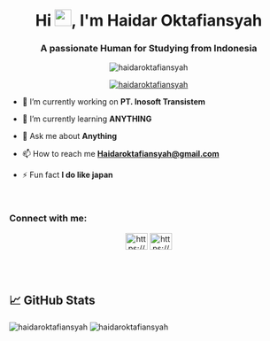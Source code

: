 <h1 align="center">Hi  <img src="https://raw.githubusercontent.com/MartinHeinz/MartinHeinz/master/wave.gif" width="30px">, I'm Haidar Oktafiansyah</h1>
<h3 align="center">A passionate Human for Studying from Indonesia</h3>

<p align="center"> <img src="https://komarev.com/ghpvc/?username=haidaroktafiansyah&label=Profile%20views&color=0e75b6&style=flat" alt="haidaroktafiansyah" /> </p>

<p align="center"> <a href="https://github.com/ryo-ma/github-profile-trophy"><img src="https://github-profile-trophy.vercel.app/?username=haidaroktafiansyah" alt="haidaroktafiansyah" /></a> </p>

- 🔭 I’m currently working on **PT. Inosoft Transistem**

- 🌱 I’m currently learning **ANYTHING**

- 💬 Ask me about **Anything**

- 📫 How to reach me **Haidaroktafiansyah@gmail.com**

- ⚡ Fun fact **I do like japan**

<br>

<h3 align="left">Connect with me:</h3>
<p align="center">
<a href="https://fb.com/https://www.facebook.com/k.haidar.y" target="blank"><img align="center" src="https://cdn.jsdelivr.net/npm/simple-icons@3.0.1/icons/facebook.svg" alt="https://www.facebook.com/k.haidar.y" height="30" width="40" /></a>
<a href="https://instagram.com/https://www.instagram.com/haidaroktafiansyah/?hl=id" target="blank"><img align="center" src="https://cdn.jsdelivr.net/npm/simple-icons@3.0.1/icons/instagram.svg" alt="https://www.instagram.com/haidaroktafiansyah/?hl=id" height="30" width="40" /></a>
</p>

<br>

<br>

## &#x1f4c8; GitHub Stats

<div><img align="center" src="https://github-readme-stats.vercel.app/api/top-langs?username=haidaroktafiansyah&show_icons=true&locale=en&layout=compact" alt="haidaroktafiansyah" />
<img align="center" src="https://github-readme-stats.vercel.app/api?username=haidaroktafiansyah&show_icons=true&locale=en" alt="haidaroktafiansyah" /></div>

